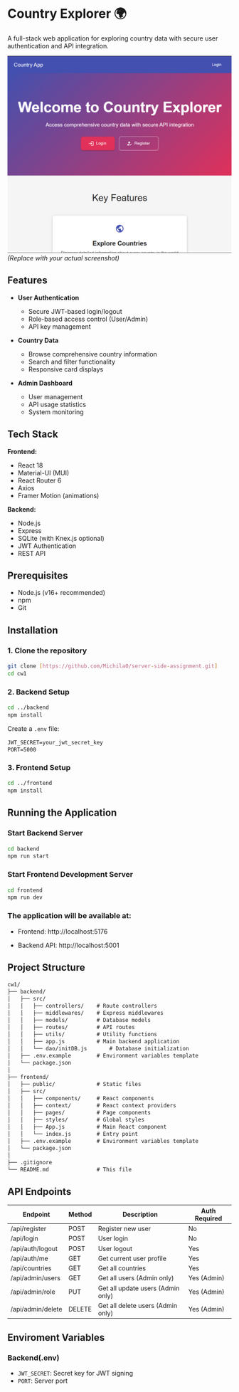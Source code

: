 # Country Explorer 🌍

A full-stack web application for exploring country data with secure user authentication and API integration.

![App Screenshot](/screenshots/app-preview.png) *(Replace with your actual screenshot)*

## Features

- **User Authentication**
  - Secure JWT-based login/logout
  - Role-based access control (User/Admin)
  - API key management

- **Country Data**
  - Browse comprehensive country information
  - Search and filter functionality
  - Responsive card displays

- **Admin Dashboard**
  - User management
  - API usage statistics
  - System monitoring

## Tech Stack

**Frontend:**
- React 18
- Material-UI (MUI)
- React Router 6
- Axios
- Framer Motion (animations)

**Backend:**
- Node.js
- Express
- SQLite (with Knex.js optional)
- JWT Authentication
- REST API

## Prerequisites

- Node.js (v16+ recommended)
- npm
- Git

## Installation

### 1. Clone the repository
```bash
git clone [https://github.com/Michila0/server-side-assignment.git]
cd cw1
```
### 2. Backend Setup
```bash
cd ../backend
npm install
```
Create a `.env` file:
```env
JWT_SECRET=your_jwt_secret_key
PORT=5000
```
### 3. Frontend Setup
```bash
cd ../frontend
npm install
```
## Running the Application
### Start Backend Server
```bash
cd backend
npm run start
```
### Start Frontend Development Server
```bash
cd frontend
npm run dev
```
### The application will be available at:
- Frontend: http://localhost:5176

- Backend API: http://localhost:5001

## Project Structure
```
cw1/
├── backend/
│   ├── src/
│   │   ├── controllers/    # Route controllers
│   │   ├── middlewares/    # Express middlewares
│   │   ├── models/         # Database models
│   │   ├── routes/         # API routes
│   │   ├── utils/          # Utility functions
│   │   ├── app.js          # Main backend application
│   │   └── dao/initDB.js       # Database initialization
│   ├── .env.example        # Environment variables template
│   └── package.json
│
├── frontend/
│   ├── public/             # Static files
│   ├── src/
│   │   ├── components/     # React components
│   │   ├── context/        # React context providers
│   │   ├── pages/          # Page components
│   │   ├── styles/         # Global styles
│   │   ├── App.js          # Main React component
│   │   └── index.js        # Entry point
│   ├── .env.example        # Environment variables template
│   └── package.json
│
├── .gitignore
└── README.md               # This file
```
## API Endpoints

| Endpoint             | Method | Description                   | Auth Required    |
|----------------------|--------|-------------------------------|------------------|
| /api/register   | POST   | Register new user             | No               |
| /api/login      | POST   | User login                    | No               |
| /api/auth/logout     | POST   | User logout                   | Yes              |
| /api/auth/me         | GET    | Get current user profile      | Yes              |
| /api/countries       | GET    | Get all countries             | Yes              |
| /api/admin/users     | GET    | Get all users (Admin only)    | Yes (Admin)      |
| /api/admin/role     | PUT    | Get all update users (Admin only)    | Yes (Admin)      |
| /api/admin/delete     | DELETE    | Get all delete users (Admin only)    | Yes (Admin)      |

## Enviroment Variables
### Backend(.env)
- `JWT_SECRET`: Secret key for JWT signing
- `PORT`: Server port
